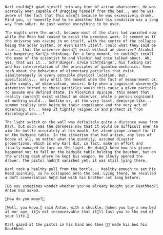 	Karl couldnt goad himself into any kind of action whatsoever. He was scarcely even capable of dragging himself from the bed... and he was aware of the fact that this wasnt because he was excessively drunk. Mind you, it honestly had to be admitted that his condition was a long way from sober. He just wanted everything to be over.

	The nights were the worst, because most of the stars had vanished now, while the Moon had ceased to exist the previous week. It seemed as if the universe was caving in on itself, with the centre of the collapse being the Solar System, or even Earth itself. Could what they said be true... that the universe doesnt exist without an observer? Alcohol was hampering Karls thinking. For a long moment, he couldnt recall the name of the scientist he and Vloshin had once talked about. Ah, yes, that was it... Schrdinger. Erwin Schrdinger, his fucking cat and his interpretation of the principles of quantum mechanics. Some tosh about the behaviour of elementary particles that exist simultaneously in every possible physical location. But, specifically... only until the moment when the fact of measurement or, quite simply, of observation, occurs. Only when a cognisant observers attention turned to those particles would this cause a given particle to assume one defined state. In Vloshins opinion, this meant that reality couldnt exist without an observer, while a person cognisant of nothing would... Godlike or, at the very least, demiurge-like... summon reality into being by their cognisance and the very act of observing. Or... keep it tightly reigned in and protect it from disintegration...?

	The light switch on the wall was definitely quite a distance away from Karl, but such was the darkness now that it would be difficult even to aim the bottle accurately at his mouth, let alone grope around for it on the bedside table. In the situation that had arisen, any loss of booze at all, no matter what the quantity, assumed disaster proportions, which is why Karl did, in fact, make an effort and finally managed to turn on the light. He didnt know how his glance happened not to fall on the bedside table holding the bourbon, but on the writing desk where he kept his weapon. He slowly opened the drawer. The pistol hadnt vanished yet; it was still lying there.

	Karl took a healthy pull from the bottle... healthy enough to set his head spinning, so he collapsed onto the bed. Lying there, he recalled a daft conversation hed had with his brother not long before.

	Do you sometimes wonder whether you've already bought your Deathbed? Anton had asked.

	How do you mean?

	Well, you know, said Anton, with a chuckle, when you buy a new bed at our age, its not inconceivable that itll last you to the end of your life.

	Karl gazed at the pistol in his hand and then  made his bed his Deathbed. 